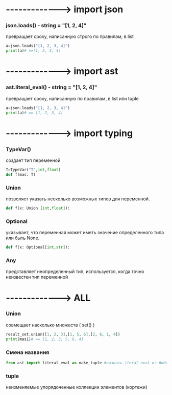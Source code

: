 # -------------> import json  
### json.loads(<string>) - string = "[1, 2, 4]"
превращает сроку, написанную строго по правилам, в list
```Python
a=json.loads("[1, 2, 3, 4]")
print(a)# ==[1, 2, 3, 4]
```


# -------------> import ast   
### ast.literal_eval(<string>) - string = "[1, 2, 4]"
превращает сроку, написанную по правилам, в list или tuple
```Python
a=json.loads("[1, 2, 3, 4]")
print(a)# == [1, 2, 3, 4]
```
# -------------> import typing 
### TypeVar()
создает тип переменной
```Python
T=TypeVar("T",int,float)
def f(mas: T)
```
### Union
позволяет указать несколько возможных типов для переменной.
```Python
def f(x: Union [int,float]):
```
### Optional
указывает, что переменная может иметь значение определенного типа или быть None.
```Python
def f(x: Optional[int,str]):
```

### Any
представляет неопределенный тип, используется, когда точно неизвестен тип переменной
# -------------> ALL     
### Union
совмещает насколько множеств ( set() )
```Python
result_set.union([1, 2, 3],[1, 5, 6],[2, 6, 1, 4])
print(mas1)# == [1, 2, 3, 5, 6, 4]
```
### Смена названия
```Python
from ast import literal_eval as make_tuple #вызвать iteral_eval из библеотеки ast и переименовать его в make_tuple
```
### tuple
неизменяемые упорядоченные коллекции элементов (кортежи)
